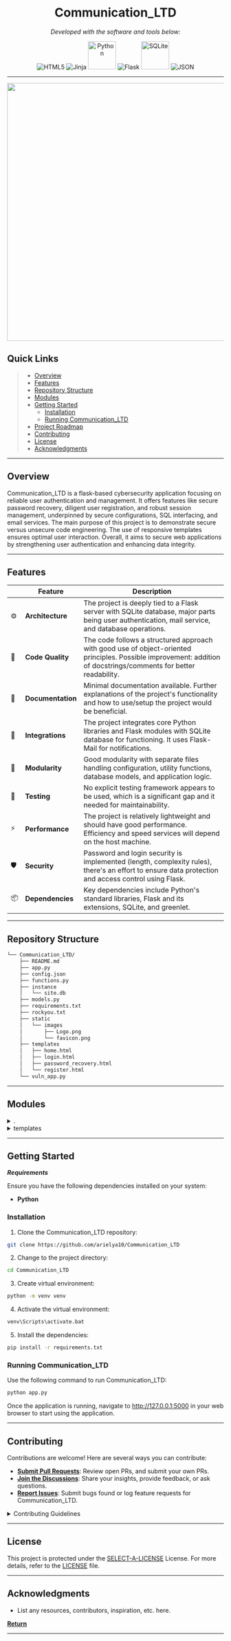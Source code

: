 
<p align="center">
    <h1 align="center">Communication_LTD</h1>
</p>

<p align="center">
		<em>Developed with the software and tools below:</em>
</p>

<p align="center">
	<img src="https://img.shields.io/badge/HTML5-E34F26.svg?style=flat&logo=HTML5&logoColor=white" alt="HTML5">
	<img src="https://img.shields.io/badge/Jinja-B41717.svg?style=flat&logo=Jinja&logoColor=white" alt="Jinja">
	<img src="https://img.shields.io/badge/Python-3776AB.svg?style=flat&logo=Python&logoColor=white" alt="Python" width= '65'>
   <img src="https://img.shields.io/badge/Flask-000000.svg?style=flat&logo=Flask&logoColor=white" alt="Flask">
   <img src="https://img.shields.io/badge/SQLite-07405E?style=for-the-badge&logo=sqlite&logoColor=white" alt="SQLite" width= '65'>
	<img src="https://img.shields.io/badge/JSON-000000.svg?style=flat&logo=JSON&logoColor=white" alt="JSON" >

</p>
<hr>
<p align="center">
  <img src="https://i.imgur.com/Oe8lWXh.png" width="600"/>
</p>

##  Quick Links

> - [ Overview](#-overview)
> - [ Features](#-features)
> - [ Repository Structure](#-repository-structure)
> - [ Modules](#-modules)
> - [ Getting Started](#-getting-started)
>   - [ Installation](#-installation)
>   - [ Running Communication_LTD](#-running-Communication_LTD)
> - [ Project Roadmap](#-project-roadmap)
> - [ Contributing](#-contributing)
> - [ License](#-license)
> - [ Acknowledgments](#-acknowledgments)

---

##  Overview

Communication_LTD is a flask-based cybersecurity application focusing on reliable user authentication and management. It offers features like secure password recovery, diligent user registration, and robust session management, underpinned by secure configurations, SQL interfacing, and email services. The main purpose of this project is to demonstrate secure versus unsecure code engineering. The use of responsive templates ensures optimal user interaction. Overall, it aims to secure web applications by strengthening user authentication and enhancing data integrity.

---

##  Features

|    |   Feature         | Description |
|----|-------------------|---------------------------------------------------------------|
| ⚙️  | **Architecture**  | The project is deeply tied to a Flask server with SQLite database, major parts being user authentication, mail service, and database operations. |
| 🔩 | **Code Quality**  | The code follows a structured approach with good use of object-oriented principles. Possible improvement: addition of docstrings/comments for better readability. |
| 📄 | **Documentation** | Minimal documentation available. Further explanations of the project's functionality and how to use/setup the project would be beneficial. |
| 🔌 | **Integrations**  | The project integrates core Python libraries and Flask modules with SQLite database for functioning. It uses Flask-Mail for notifications. |
| 🧩 | **Modularity**    | Good modularity with separate files handling configuration, utility functions, database models, and application logic. |
| 🧪 | **Testing**       | No explicit testing framework appears to be used, which is a significant gap and it needed for maintainability. |
| ⚡️  | **Performance**   | The project is relatively lightweight and should have good performance. Efficiency and speed services will depend on the host machine. |
| 🛡️ | **Security**      | Password and login security is implemented (length, complexity rules), there's an effort to ensure data protection and access control using Flask. |
| 📦 | **Dependencies**  | Key dependencies include Python's standard libraries, Flask and its extensions, SQLite, and greenlet. |


---

##  Repository Structure

```sh
└── Communication_LTD/
    ├── README.md
    ├── app.py
    ├── config.json
    ├── functions.py
    ├── instance
    │   └── site.db
    ├── models.py
    ├── requirements.txt
    ├── rockyou.txt
    ├── static
    │   └── images
    │       ├── Logo.png
    │       └── favicon.png
    ├── templates
    │   ├── home.html
    │   ├── login.html
    │   ├── password_recovery.html
    │   └── register.html
    └── vuln_app.py
```

---

##  Modules

<details closed><summary>.</summary>

| File                                                                                        | Summary                                                                                                                                                                                                                                                                                                                                                                                                                                                  |
| ---                                                                                         | ---                                                                                                                                                                                                                                                                                                                                                                                                                                                      |
| [rockyou.txt](https://github.com/arielya10/Communication_LTD/blob/master/rockyou.txt)           | The "rockyou.txt" file contains a list of these compromised passwords, which are often utilized by security professionals and hackers for password cracking and security testing purposes. The file serves as a cautionary reminder of the importance of strong, unique passwords and the risks associated with poor password management practices..                                                                                           |
| [config.json](https://github.com/arielya10/Communication_LTD/blob/master/config.json)           | The config.json file in the Communication_LTD repository centrally defines the system's security policies such as password length, complexity rules, password history, and maximum login attempts — an important configuration asset. It also specifies the dictionary file for password validation, the secret key, and mail server settings for notifications.                                                                                             |
| [app.py](https://github.com/arielya10/Communication_LTD/blob/master/app.py)                     | This app.py script initiates the main Flask application for the Communication_LTD repository. It imports necessary modules, loads configurations from a JSON file, applies them to the Flask app, and establishes email service through Flask-Mail. Furthermore, it sets a secret key for managing user sessions securely.                                                                                                                 |
| [vuln_app.py](https://github.com/arielya10/Communication_LTD/blob/master/vuln_app.py)           | vulnerable version of the app. py, its vulnerable to SQL injection and stored XSS. The login page can be hacked by writing `username'-- -` In the login page. The registarion/add users pages can be hacked by writing `email@gmail.com'; DROP TABLE customer; --`                                                                                                                |
| [functions.py](https://github.com/arielya10/Communication_LTD/blob/master/functions.py)         | This code snippet can be found in the functions.py file within the Communication_LTD repository. It includes vital functions for establishing a connection to the database and updating a user's password. Interacting with the SQLite database, these methods contribute to the overall user authentication and manage crucial password update operations.                                                                                                  |
| [models.py](https://github.com/arielya10/Communication_LTD/blob/master/models.py)               | The models.py script in the Communication_LTD repository serves as the central database management module. The script is responsible for initializing the SQLite database, creating user and customer tables, establishing a database connection, and removing all data from the database. This underpins the data-oriented operations in the repository, setting up the necessary data schema, facilitating data interactions, and ensuring data integrity. |
| [requirements.txt](https://github.com/arielya10/Communication_LTD/blob/master/requirements.txt) | The requirements.txt file lists all dependencies needed for the Communication_LTD. Besides the mandatory Flask modules, it includes packages for templating (Jinja2), SQL interfacing (SQLAlchemy), and sending emails (Flask-Mail). This ensures project portability and replicability across different environments.                                                                                                                                       |                                                                                                                           |

</details>

<details closed><summary>templates</summary>

| File                                                                                                              | Summary                                                                                                                                                                                                                                                                                                                                                                                                  |
| ---                                                                                                               | ---                                                                                                                                                                                                                                                                                                                                                                                                      |
| [password_recovery.html](https://github.com/arielya10/Communication_LTD/blob/master/templates/password_recovery.html) | The password_recovery.html is a part of the Communication_LTD repository acting as the user interface for the password recovery feature. It uses BootStrap for design standardization. It displays the company logo and creates the structure for the password recovery form. The final result is communicating with other parts of the infrastructure to confirm/user's identity and reset their passwords. |
| [login.html](https://github.com/arielya10/Communication_LTD/blob/master/templates/login.html)                         | The login.html is part of the templates directory in the Communication_LTD repository. It defines the structure and appearance of the user login page for the application Communication_LTD. Additionally, it provides responsive design for different screen sizes, integrates Bootstrap for UI styling, and includes images from the static directory for branding elements.                               |
| [register.html](https://github.com/arielya10/Communication_LTD/blob/master/templates/register.html)                   | The register.html file provides the interface for user registration in the Communication_LTD platform. It incorporates visual elements, user form inputs, and applies Bootstrap for a responsive layout. It also enables dynamic linking to static assets like the website's favicon and logo.                                                                                                               |
| [home.html](https://github.com/arielya10/Communication_LTD/blob/master/templates/home.html)                           | The code in templates/home.html constitutes the repository's homepage user interface for Communication_LTD. It uses Bootstrap for styling and allows displaying the site's logo, title, and welcome message. It also includes a responsive design for optimal viewing across different device screens. You can choose if you want the page to be vulnerable to XSS by changing the code at the button on the file. XSS example attack: `<img src=x onerror="window.location='https://www.google.com'">`                                                            |

</details>

---

##  Getting Started

***Requirements***

Ensure you have the following dependencies installed on your system:

* **Python**

###  Installation

1. Clone the Communication_LTD repository:

```sh
git clone https://github.com/arielya10/Communication_LTD
```

2. Change to the project directory:

```sh
cd Communication_LTD
```

3. Create virtual environment:

```sh
python -m venv venv
```
4. Activate the virtual environment:

```sh
venv\Scripts\activate.bat
```

5. Install the dependencies:

```sh
pip install -r requirements.txt
```

###  Running Communication_LTD

Use the following command to run Communication_LTD:

```sh
python app.py
```
Once the application is running, navigate to http://127.0.0.1:5000 in your web browser to start using the application.


---





##  Contributing

Contributions are welcome! Here are several ways you can contribute:

- **[Submit Pull Requests](https://github.com/arielya10/Communication_LTD/blob/main/CONTRIBUTING.md)**: Review open PRs, and submit your own PRs.
- **[Join the Discussions](https://github.com/arielya10/Communication_LTD/discussions)**: Share your insights, provide feedback, or ask questions.
- **[Report Issues](https://github.com/arielya10/Communication_LTD/issues)**: Submit bugs found or log feature requests for Communication_LTD.

<details closed>
    <summary>Contributing Guidelines</summary>

1. **Fork the Repository**: Start by forking the project repository to your GitHub account.
2. **Clone Locally**: Clone the forked repository to your local machine using a Git client.
   ```sh
   git clone https://github.com/arielya10Communication_LTD
   ```
3. **Create a New Branch**: Always work on a new branch, giving it a descriptive name.
   ```sh
   git checkout -b new-feature-x
   ```
4. **Make Your Changes**: Develop and test your changes locally.
5. **Commit Your Changes**: Commit with a clear message describing your updates.
   ```sh
   git commit -m 'Implemented new feature x.'
   ```
6. **Push to GitHub**: Push the changes to your forked repository.
   ```sh
   git push origin new-feature-x
   ```
7. **Submit a Pull Request**: Create a PR against the original project repository. Clearly describe the changes and their motivations.

Once your PR is reviewed and approved, it will be merged into the main branch.

</details>

---

##  License

This project is protected under the [SELECT-A-LICENSE](https://choosealicense.com/licenses) License. For more details, refer to the [LICENSE](https://choosealicense.com/licenses/) file.

---

##  Acknowledgments

- List any resources, contributors, inspiration, etc. here.

[**Return**](#-quick-links)

---

